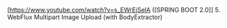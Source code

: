 
[https://www.youtube.com/watch?v=s_EWrEjSelA ([SPRING BOOT 2.0]] 5. WebFlux Multipart Image Upload (with BodyExtractor)
